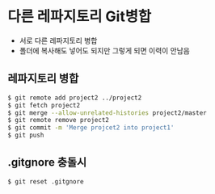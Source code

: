# 다른 레파지토리 Git병합

- 서로 다른 레파지토리 병합
- 폴더에 복사해도 넣어도 되지만 그렇게 되면 이력이 안남음

## 레파지토리 병합
```bash
$ git remote add project2 ../project2
$ git fetch project2
$ git merge --allow-unrelated-histories project2/master
$ git remote remove project2
$ git commit -m 'Merge projcet2 into project1'
$ git push
```

## .gitgnore 충돌시
```bash
$ git reset .gitgnore
```

